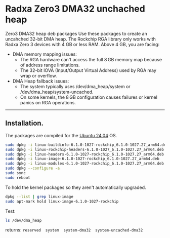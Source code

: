 # Radxa Zero3 DMA32 unchached heap
Zero3 DMA32 heap deb packages
Use these packages to create an uncahched 32-bit DMA heap. 
The Rockchip RGA library only works with Radxa Zero 3 devices with 4 GB or less RAM. 
Above 4 GB, you are facing:
- DMA memory mapping issues:
    - The RGA hardware can't access the full 8 GB memory map because of address range limitations.
    - The 32-bit IOVA (Input/Output Virtual Address) used by RGA may wrap or overflow.
- DMA Heap fallback issues:
    - The system typically uses /dev/dma_heap/system or /dev/dma_heap/system-uncached.
    - On some kernels, the 8 GB configuration causes failures or kernel panics on RGA operations.

----------------

## Installation.
The packages are compiled for the [Ubuntu 24.04](https://github.com/Joshua-Riek/ubuntu-rockchip) OS.
```bash
sudo dpkg -i linux-buildinfo-6.1.0-1027-rockchip_6.1.0-1027.27_arm64.deb
sudo dpkg -i linux-rockchip-headers-6.1.0-1027_6.1.0-1027.27_arm64.deb
sudo dpkg -i linux-headers-6.1.0-1027-rockchip_6.1.0-1027.27_arm64.deb
sudo dpkg -i linux-image-6.1.0-1027-rockchip_6.1.0-1027.27_arm64.deb
sudo dpkg -i linux-modules-6.1.0-1027-rockchip_6.1.0-1027.27_arm64.deb  
sudo dpkg --configure -a
sudo sync
sudo reboot
```
To hold the kernel packages so they aren't automatically upgraded.
```bash
dpkg --list | grep linux-image
sudo apt-mark hold linux-image-6.1.0-1027-rockchip
```
Test:
```bash
ls /dev/dma_heap
```
returns: `reserved  system  system-dma32  system-uncached-dma32`
